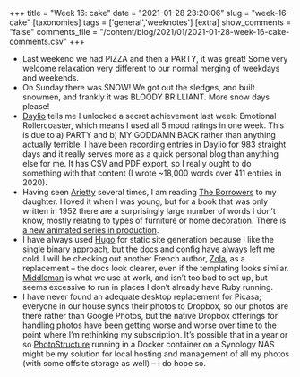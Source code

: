 +++
title = "Week 16: cake"
date = "2021-01-28 23:20:06"
slug = "week-16-cake"
[taxonomies]
tags = ['general','weeknotes']
[extra]
show_comments = "false"
comments_file = "/content/blog/2021/01/2021-01-28-week-16-cake-comments.csv"
+++

- Last weekend we had PIZZA and then a PARTY, it was great! Some very welcome relaxation very different to our normal merging of weekdays and weekends.
- On Sunday there was SNOW! We got out the sledges, and built snowmen, and frankly it was BLOODY BRILLIANT. More snow days please!
- [Daylio](https://daylio.net/) tells me I unlocked a secret achievement last week: Emotional Rollercoaster, which means I used all 5 mood ratings in one week. This is due to a) PARTY and b) MY GODDAMN BACK rather than anything actually terrible. I have been recording entries in Daylio for 983 straight days and it really serves more as a quick personal blog than anything else for me. It has CSV and PDF export, so I really ought to do something with that content (I wrote ~18,000 words over 411 entries in 2020).
- Having seen [Arietty](https://en.wikipedia.org/wiki/Arietty) several times, I am reading [The Borrowers](https://en.wikipedia.org/wiki/The_Borrowers) to my daughter. I loved it when I was young, but for a book that was only written in 1952 there are a surprisingly large number of words I don’t know, mostly relating to types of furniture or home decoration. There is [a new animated series in production](https://www.youtube.com/watch?v=I7rksr-kSYM&feature=emb_title).
- I have always used [Hugo](https://gohugo.io/) for static site generation because I like the single binary approach, but the docs and config have always left me cold. I will be checking out another French author, [Zola](https://www.getzola.org/), as a replacement – the docs look clearer, even if the templating looks similar. [Middleman](https://middlemanapp.com/) is what we use at work, and isn’t too bad to set up, but seems excessive to run in places I don’t already have Ruby running.
- I have never found an adequate desktop replacement for Picasa; everyone in our house syncs their photos to Dropbox, so our photos are there rather than Google Photos, but the native Dropbox offerings for handling photos have been getting worse and worse over time to the point where I’m rethinking my subscription. It’s possible that in a year or so [PhotoStructure](https://photostructure.com/) running in a Docker container on a Synology NAS might be my solution for local hosting and management of all my photos (with some offsite storage as well) – I do hope so.
